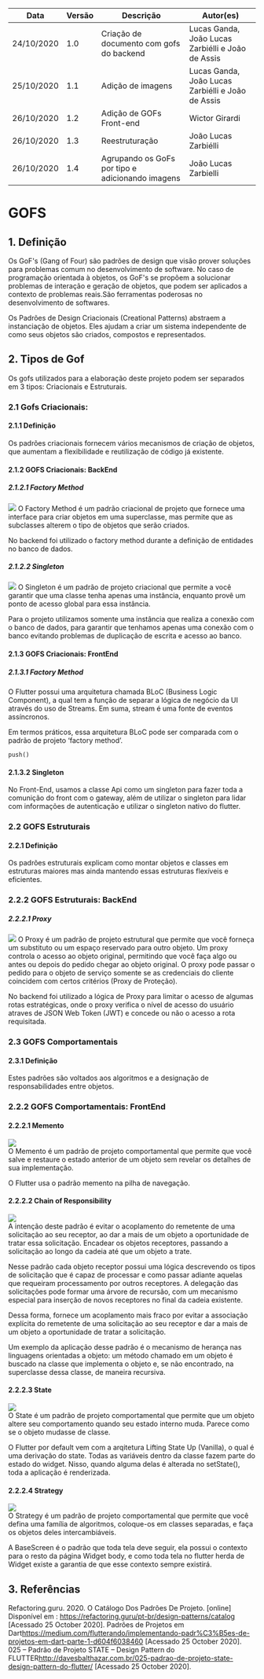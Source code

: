 | Data       | Versão | Descrição            | Autor(es)       |
| ---------- | ------ | -------------------- | --------------- |
| 24/10/2020 | 1.0 | Criação de documento com gofs do backend | Lucas Ganda, João Lucas Zarbiélli e João de Assis |
| 25/10/2020 | 1.1| Adição de imagens | Lucas Ganda, João Lucas Zarbiélli e João de Assis |
| 26/10/2020 | 1.2 | Adição de GOFs Front-end | Wictor Girardi |
| 26/10/2020 | 1.3 | Reestruturação | João Lucas Zarbiélli |
| 26/10/2020 | 1.4 | Agrupando os GoFs por tipo e adicionando imagens | João Lucas Zarbielli| 

# GOFS

## 1. Definição
Os GoF's (Gang of Four) são padrões de design que visão prover soluções para problemas comum no desenvolvimento de software. No caso de programação orientada à objetos, os GoF's se propõem a solucionar problemas de interação e geração de objetos, que podem ser aplicados a contexto de problemas reais.São ferramentas poderosas no desenvolvimento de softwares.

Os Padrões de Design Criacionais (Creational Patterns) abstraem a instanciação de objetos. Eles ajudam a criar um sistema independente de como seus objetos são criados, compostos e representados.

## 2. Tipos de Gof
Os gofs utilizados para a elaboração deste projeto podem ser separados em 3 tipos: Criacionais e Estruturais.

### 2.1 Gofs Criacionais:
#### 2.1.1 Definição
Os padrões criacionais fornecem vários mecanismos de criação de objetos, que aumentam a flexibilidade e reutilização de código já existente.

#### 2.1.2 GOFS Criacionais: BackEnd
##### 2.1.2.1 Factory Method
<img src='./images/factory.png'>
O Factory Method é um padrão criacional de projeto que fornece uma interface para criar objetos em uma superclasse, mas permite que as subclasses alterem o tipo de objetos que serão criados.

No backend foi utilizado o factory method durante a definição de entidades no banco de dados.

##### 2.1.2.2 Singleton
<img src='./images/singleton.png'>
O Singleton é um padrão de projeto criacional que permite a você garantir que uma classe tenha apenas uma instância, enquanto provê um ponto de acesso global para essa instância.

Para o projeto utilizamos somente uma instância que realiza a conexão com o banco de dados, para garantir que tenhamos apenas uma conexão com o banco evitando problemas de duplicação de escrita e acesso ao banco.

#### 2.1.3 GOFS Criacionais: FrontEnd
##### 2.1.3.1 Factory Method
O Flutter possui uma arquitetura chamada BLoC (Business Logic Component), a qual tem a função de separar a lógica de negócio da UI através do uso de Streams. Em suma, stream é uma fonte de eventos assíncronos.

Em termos práticos, essa arquitetura BLoC pode ser comparada com o padrão de projeto ‘factory method’.

<code>push()</code>

#### 2.1.3.2 Singleton
No Front-End, usamos a classe Api como um singleton para fazer toda a comunição do front com o gateway, além de utilizar o singleton para lidar com informações de autenticação e utilizar o singleton nativo do flutter.

### 2.2 GOFS Estruturais
#### 2.2.1 Definição
Os padrões estruturais explicam como montar objetos e classes em estruturas maiores mas ainda mantendo essas estruturas flexíveis e eficientes.

### 2.2.2 GOFS Estruturais: BackEnd
##### 2.2.2.1 Proxy
<img src='./images/proxy.png'>
O Proxy é um padrão de projeto estrutural que permite que você forneça um substituto ou um espaço reservado para outro objeto. Um proxy controla o acesso ao objeto original, permitindo que você faça algo ou antes ou depois do pedido chegar ao objeto original. O proxy pode passar o pedido para o objeto de serviço somente se as credenciais do cliente coincidem com certos critérios (Proxy de Proteção).

No backend foi utilizado a lógica de Proxy para limitar o acesso de algumas rotas estratégicas, onde o proxy verifica o nível de acesso do usuário atraves de JSON Web Token (JWT) e concede ou não o acesso a rota requisitada.

### 2.3 GOFS Comportamentais
#### 2.3.1 Definição 
Estes padrões são voltados aos algoritmos e a designação de responsabilidades entre objetos.

### 2.2.2 GOFS Comportamentais: FrontEnd
#### 2.2.2.1 Memento
<img src='./memento.png'>
<br>
O Memento é um padrão de projeto comportamental que permite que você salve e restaure o estado anterior de um objeto sem revelar os detalhes de sua implementação. 

O Flutter usa o padrão memento na pilha de navegação.

#### 2.2.2.2 Chain of Responsibility
<img src='./chain.png'>
<br>
A intenção deste padrão é evitar o acoplamento do remetente de uma solicitação ao seu receptor, ao dar a mais de um objeto a oportunidade de tratar essa solicitação. Encadear os objetos receptores, passando a solicitação ao longo da cadeia até que um objeto a trate.

Nesse padrão cada objeto receptor possui uma lógica descrevendo os tipos de solicitação que é capaz de processar e como passar adiante aquelas que requeiram processamento por outros receptores. A delegação das solicitações pode formar uma árvore de recursão, com um mecanismo especial para inserção de novos receptores no final da cadeia existente.

Dessa forma, fornece um acoplamento mais fraco por evitar a associação explícita do remetente de uma solicitação ao seu receptor e dar a mais de um objeto a oportunidade de tratar a solicitação.

Um exemplo da aplicação desse padrão é o mecanismo de herança nas linguagens orientadas a objeto: um método chamado em um objeto é buscado na classe que implementa o objeto e, se não encontrado, na superclasse dessa classe, de maneira recursiva.

#### 2.2.2.3 State
<img src='./state.png'>
<br>
O State é um padrão de projeto comportamental que permite que um objeto altere seu comportamento quando seu estado interno muda. Parece como se o objeto mudasse de classe.


O Flutter por default vem com a arqitetura Lifting State Up (Vanilla), o qual é uma derivação do state. Todas as variáveis dentro da classe fazem parte do estado do widget. Nisso, quando alguma delas é alterada no setState(), toda a aplicação é renderizada.

#### 2.2.2.4 Strategy
<img src='./strategy.png'>
<br>
O Strategy é um padrão de projeto comportamental que permite que você defina uma família de algoritmos, coloque-os em classes separadas, e faça os objetos deles intercambiáveis.


A BaseScreen é o padrão que toda tela deve seguir, ela possui o contexto para o resto da página Widget body, e como toda tela no flutter herda de Widget existe a garantia de que esse contexto sempre existirá.


## 3. Referências 
Refactoring.guru. 2020. O Catálogo Dos Padrões De Projeto. [online] Disponível em : <https://refactoring.guru/pt-br/design-patterns/catalog> [Acessado 25 October 2020].
Padrões de Projetos em Dart<https://medium.com/flutterando/implementando-padr%C3%B5es-de-projetos-em-dart-parte-1-d604f6038460> [Acessado 25 October 2020].
025 – Padrão de Projeto STATE – Design Pattern do FLUTTER<http://davesbalthazar.com.br/025-padrao-de-projeto-state-design-pattern-do-flutter/> [Acessado 25 October 2020].